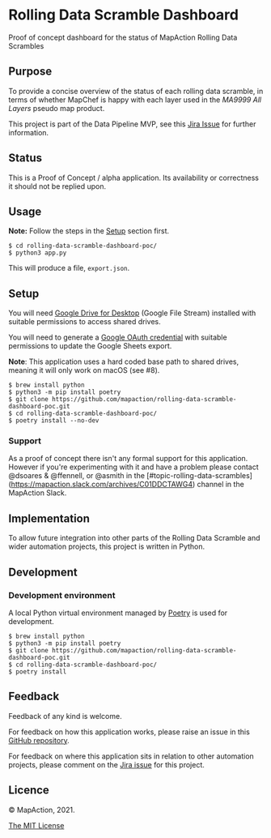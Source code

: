 # Rolling Data Scramble Dashboard

Proof of concept dashboard for the status of MapAction Rolling Data Scrambles

## Purpose

To provide a concise overview of the status of each rolling data scramble, in terms of whether MapChef is happy with 
each layer used in the *MA9999 All Layers* pseudo map product.

This project is part of the Data Pipeline MVP, see this [Jira Issue](https://mapaction.atlassian.net/browse/PMVP-59) 
for further information.

## Status

This is a Proof of Concept / alpha application. Its availability or correctness it should not be replied upon.

## Usage

**Note:** Follow the steps in the [Setup](#setup) section first.

```
$ cd rolling-data-scramble-dashboard-poc/
$ python3 app.py
```

This will produce a file, `export.json`.

## Setup

You will need [Google Drive for Desktop](https://support.google.com/a/answer/7491144?hl=en) (Google File Stream) 
installed with suitable permissions to access shared drives.

You will need to generate a 
[Google OAuth credential](https://df2gspread.readthedocs.io/en/latest/overview.html#access-credentials) with 
suitable permissions to update the Google Sheets export.

**Note**: This application uses a hard coded base path to shared drives, meaning it will only work on macOS (see #8).

```
$ brew install python
$ python3 -m pip install poetry
$ git clone https://github.com/mapaction/rolling-data-scramble-dashboard-poc.git
$ cd rolling-data-scramble-dashboard-poc/
$ poetry install --no-dev
```

### Support

As a proof of concept there isn't any formal support for this application. However if you're experimenting with it 
and have a problem please contact @dsoares & @ffennell, or @asmith in the [#topic-rolling-data-scrambles]
(https://mapaction.slack.com/archives/C01DDCTAWG4) channel in the MapAction Slack.

## Implementation

To allow future integration into other parts of the Rolling Data Scramble and wider automation projects, this 
project is written in Python.


## Development

### Development environment

A local Python virtual environment managed by [Poetry](https://python-poetry.org) is used for development.

```
$ brew install python
$ python3 -m pip install poetry
$ git clone https://github.com/mapaction/rolling-data-scramble-dashboard-poc.git
$ cd rolling-data-scramble-dashboard-poc/
$ poetry install
```

## Feedback

Feedback of any kind is welcome. 

For feedback on how this application works, please raise an issue in this [GitHub 
repository](https://github.com/mapaction/rolling-data-scramble-dashboard-poc). 

For feedback on where this application sits in relation to other automation projects, please comment on the 
[Jira issue](https://mapaction.atlassian.net/browse/PMVP-59) for this project.

## Licence

© MapAction, 2021.

[The MIT License](LICENSE)
